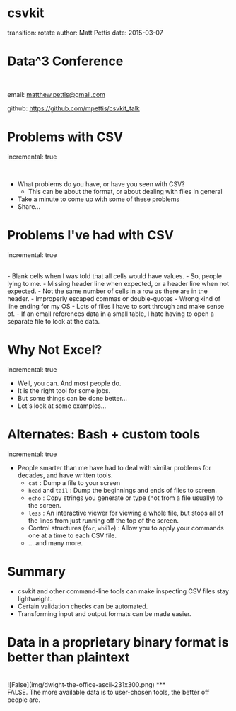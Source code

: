 csvkit
========================================================
transition: rotate
author: Matt Pettis
date: 2015-03-07

<h1>Data^3 Conference</h1>
<br/>

email: matthew.pettis@gmail.com

github: https://github.com/mpettis/csvkit_talk


Problems with CSV
========================================================
incremental: true

<br/>

- What problems do you have, or have you seen with CSV?
    - This can be about the format, or about dealing with files in general
- Take a minute to come up with some of these problems
- Share...



Problems I've had with CSV
========================================================
incremental: true

<br/>
- Blank cells when I was told that all cells would have values.
    - So, people lying to me.
- Missing header line when expected, or a header line when not expected.
- Not the same number of cells in a row as there are in the header.
- Improperly escaped commas or double-quotes
- Wrong kind of line ending for my OS
- Lots of files I have to sort through and make sense of.
- If an email references data in a small table, I hate having to open a separate file to look at the data.



Why Not Excel?
========================================================
incremental: true

- Well, you can.  And most people do.
- It is the right tool for some jobs.
- But some things can be done better...
- Let's look at some examples...



Alternates: Bash + custom tools
========================================================
incremental: true

- People smarter than me have had to deal with similar problems for decades, and have written tools.
    - `cat` : Dump a file to your screen
    - `head` and `tail` : Dump the beginnings and ends of files to screen.
    - `echo` : Copy strings you generate or type (not from a file usually) to the screen.
    - `less` : An interactive viewer for viewing a whole file, but stops all of the lines from just running off the top of the screen.
    - Control structures (`for`, `while`) : Allow you to apply your commands one at a time to each CSV file.
    - ... and many more.



Summary
========================================================

- csvkit and other command-line tools can make inspecting CSV files stay lightweight.
- Certain validation checks can be automated.
- Transforming input and output formats can be made easier.




Data in a proprietary binary format is better than plaintext
========================================================

<br/>
![False](img/dwight-the-office-ascii-231x300.png)
***
<br/>
FALSE.
The more available data is to user-chosen tools, the better off people are.
